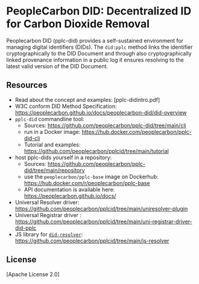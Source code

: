 #  PeopleCarbon DID: Decentralized ID for Carbon Dioxide Removal

Peoplecarbon DID (pplc-did) provides a self-sustained environment for managing digital identifiers (DIDs). The `did:pplc` method links the identifier cryptographically to the DID Document and through also cryptographically linked provenance information in a public log it ensures resolving to the latest valid version of the DID Document.

## Resources
* Read about the concept and examples: [pplc-didintro.pdf] 
* W3C conform DID Method Specification: https://peoplecarbon.github.io/docs/peoplecarbon-did/did-overview    
* `pplc-did` commandline tool:    
    * Sources: https://github.com/peoplecarbon/pplc-did/tree/main/cli    
    * run in a Docker image: https://hub.docker.com/peoplecarbon/pplc-did-cli     
    * Tutorial and examples: https://github.com/peoplecarbon/pplcid/tree/main/tutorial
* host pplc-dids yourself in a repository:    
    * Sources: https://github.com/peoplecarbon/pplc-did/tree/main/repository    
    * use the `peoplecarbon/pplc-base` image on Dockerhub: https://hub.docker.com/r/peoplecarbon/pplc-base    
    * API documentation is available here: https://peoplecarbon.github.io/docs/   
* Universal Resolver driver: https://github.com/peoplecarbon/pplcid/tree/main/uniresolver-plugin    
* Universal Registrar driver : https://github.com/peoplecarbon/pplcid/tree/main/uni-registrar-driver-did-pplc    
* JS library for [`did-resolver`](https://github.com/decentralized-identity/did-resolver): https://github.com/peoplecarbon/pplcid/tree/main/js-resolver



## License

[Apache License 2.0]